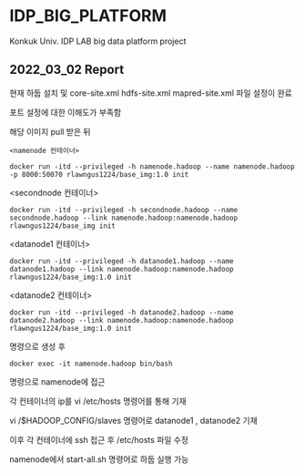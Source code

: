 # IDP_BIG_PLATFORM
Konkuk Univ. IDP LAB big data platform project

## 2022_03_02 Report
현재 하둡 설치 및 core-site.xml hdfs-site.xml mapred-site.xml 파일 설정이 완료

포트 설정에 대한 이해도가 부족함

해당 이미지 pull 받은 뒤

```<namenode 컨테이너>```

    docker run -itd --privileged -h namenode.hadoop --name namenode.hadoop -p 8000:50070 rlawngus1224/base_img:1.0 init

<secondnode 컨테이너>

    docker run -itd --privileged -h secondnode.hadoop --name secondnode.hadoop --link namenode.hadoop:namenode.hadoop rlawngus1224/base_img init

<datanode1 컨테이너>
  
    docker run -itd --privileged -h datanode1.hadoop --name datanode1.hadoop --link namenode.hadoop:namenode.hadoop rlawngus1224/base_img:1.0 init

<datanode2 컨테이너>

    docker run -itd --privileged -h datanode2.hadoop --name datanode2.hadoop --link namenode.hadoop:namenode.hadoop rlawngus1224/base_img:1.0 init

명령으로 생성 후 

    docker exec -it namenode.hadoop bin/bash

명령으로 namenode에 접근

각 컨테이너의 ip를 vi /etc/hosts 명령어를 통해 기재

  vi /$HADOOP_CONFIG/slaves 명령어로 datanode1 , datanode2 기재

이후 각 컨테이너에 ssh 접근 후 /etc/hosts 파일 수정

namenode에서 start-all.sh 명령어로 하둡 실행 가능
